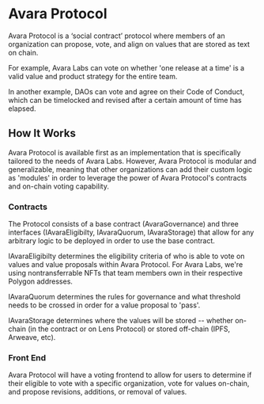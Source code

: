 # Avara Protocol

Avara Protocol is a ‘social contract’ protocol where members of an organization can propose, vote, and align on values that are stored as text on chain.

For example, Avara Labs can vote on whether 'one release at a time' is a valid value and product strategy for the entire team.

In another example, DAOs can vote and agree on their Code of Conduct, which can be timelocked and revised after a certain amount of time has elapsed.

## How It Works

Avara Protocol is available first as an implementation that is specifically tailored to the needs of Avara Labs. However, Avara Protocol is modular and generalizable, meaning that other organizations can add their custom logic as 'modules' in order to leverage the power of Avara Protocol's contracts and on-chain voting capability.

### Contracts

The Protocol consists of a base contract (AvaraGovernance) and three interfaces (IAvaraEligibilty, IAvaraQuorum, IAvaraStorage) that allow for any arbitrary logic to be deployed in order to use the base contract.

IAvaraEligibilty determines the eligibility criteria of who is able to vote on values and value proposals within Avara Protocol. For Avara Labs, we're using nontransferrable NFTs that team members own in their respective Polygon addresses.

IAvaraQuorum determines the rules for governance and what threshold needs to be crossed in order for a value proposal to 'pass'.

IAvaraStorage determines where the values will be stored -- whether on-chain (in the contract or on Lens Protocol) or stored off-chain (IPFS, Arweave, etc).

### Front End
Avara Protocol will have a voting frontend to allow for users to determine if their eligible to vote with a specific organization, vote for values on-chain, and propose revisions, additions, or removal of values.